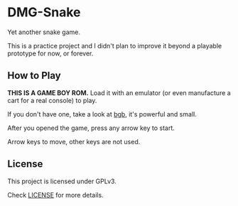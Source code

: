 # DMG-Snake

Yet another snake game.

This is a practice project and I didn't plan to improve it beyond a playable prototype for now, or forever.

## How to Play

**THIS IS A GAME BOY ROM.** Load it with an emulator (or even manufacture a cart for a real console) to play.

If you don't have one, take a look at [bgb](http://bgb.bircd.org/), it's powerful and small.

After you opened the game, press any arrow key to start.

Arrow keys to move, other keys are not used.

## License

This project is licensed under GPLv3.

Check [LICENSE](https://github.com/Dwscdv3/DMG-Snake/blob/master/LICENSE) for more details.
